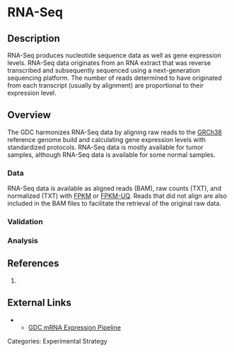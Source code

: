 # RNA-Seq #
## Description ##

RNA-Seq produces nucleotide sequence data as well as gene expression levels. RNA-Seq data originates from an RNA extract that was reverse transcribed and subsequently sequenced using a next-generation sequencing platform.  The number of reads determined to have originated from each transcript (usually 
by alignment) are proportional to their expression level. 

## Overview ##

The GDC harmonizes RNA-Seq data by aligning raw reads to the [GRCh38](LINK) reference genome build and calculating gene expression levels with standardized protocols. RNA-Seq data is mostly available for tumor samples, although RNA-Seq data is available for some normal samples.

### Data ###

RNA-Seq data is available as aligned reads (BAM), raw counts (TXT), and normalized (TXT) with [FPKM](LINK) or [FPKM-UQ](LINK). Reads that did not align are also included in the BAM files to facilitate the retrieval of the original raw data.   

### Validation ###
### Analysis ###
## References ##
1.

## External Links ##
* * [GDC mRNA Expression Pipeline](https://docs.gdc.cancer.gov/Data/Bioinformatics_Pipelines/Expression_mRNA_Pipeline/)

Categories: Experimental Strategy
